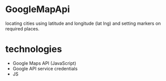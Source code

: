 # GoogleMapApi
locating cities using latitude and longitude (lat lng) and setting markers on required places.

# technologies

- Google Maps API (JavaScript)
- Google API service credentials
- JS

